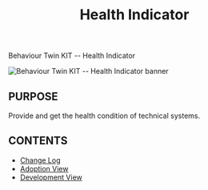 ﻿---
id: overview
title: Health Indicator
description: Behaviour Twin KIT
---

<div style={{fontSize:30, color:'rgb(255,166,1)', marginBottom:13}}>Behaviour Twin KIT -- Health Indicator</div>

![Behaviour Twin KIT -- Health Indicator banner](@site/static/img/kit-icons/behaviour-twin-hi-kit-icon.svg)

## PURPOSE

Provide and get the health condition of technical systems.

## CONTENTS

- [Change Log](./changelog)
- [Adoption View](adoption-view/overview)
- [Development View](development-view/overview)

